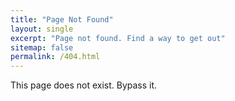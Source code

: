 ```yaml
---
title: "Page Not Found"
layout: single
excerpt: "Page not found. Find a way to get out"
sitemap: false
permalink: /404.html
---
```

This page does not exist. Bypass it.
